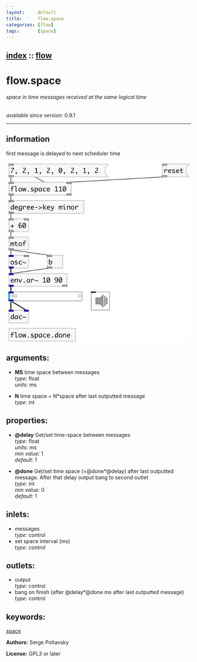 ```yaml
---
layout:     default
title:      flow.space
categories: [flow]
tags:       [space]
---
```

[index](index.html) :: [flow](category_flow.html)
---

# flow.space

###### space in time messages received at the same logical time

*available since version:* 0.9.1

---


## information
first message is delayed to next scheduler time


[![example](../examples/img/flow.space.jpg)](../examples/pd/flow.space.pd)



## arguments:

* **MS**
time space between messages<br>
_type:_ float<br>
_units:_ ms<br>

* **N**
time space = N*space after last outputted message<br>
_type:_ int<br>





## properties:

* **@delay** 
Get/set time-space between messages<br>
_type:_ float<br>
_units:_ ms<br>
_min value:_ 1<br>
_default:_ 1<br>

* **@done** 
Get/set time space (=@done*@delay) after last outputted message. After that delay
output bang to second outlet<br>
_type:_ int<br>
_min value:_ 0<br>
_default:_ 1<br>



## inlets:

* messages<br>
_type:_ control
* set space interval (ms)<br>
_type:_ control



## outlets:

* output<br>
_type:_ control
* bang on finish (after @delay*@done ms after last outputted message)<br>
_type:_ control



## keywords:

[space](keywords/space.html)






**Authors:** Serge Poltavsky




**License:** GPL3 or later






